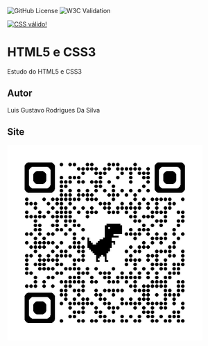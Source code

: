 ![GitHub License](https://img.shields.io/github/license/LuisGustavoRSilva/site?style=plastic)
![W3C Validation](https://img.shields.io/w3c-validation/html?targetUrl=https%3A%2F%2Fluisgustavorsilva.github.io%2Fsite%2F)

<p>
    <a href="https://jigsaw.w3.org/css-validator/check/referer">
        <img style="border:0;width:88px;height:31px"
            src="https://jigsaw.w3.org/css-validator/images/vcss-blue"
            alt="CSS válido!" />
    </a>
</p>


# HTML5 e CSS3
Estudo do HTML5 e CSS3
## Autor
Luis Gustavo Rodrigues Da Silva

## Site
![](img/qrcode_chrome.png)

